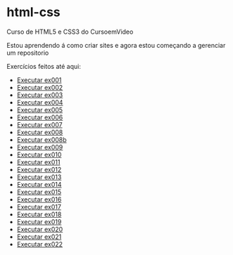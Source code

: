 # html-css
 Curso de HTML5 e CSS3 do CursoemVideo

 Estou aprendendo á como criar sites e agora estou começando a gerenciar um repositorio

 <p>Exercícios feitos até aqui:</p>
 <ul>
    <li><a href="https://brunovcsantos.github.io/html-css/exercicios/modulo1/ex001/index.html"target="_blank" class="externo">Executar ex001</a></li>
    <li><a href="https://brunovcsantos.github.io/html-css/exercicios/modulo1/ex002/index.html"target="_blank" class="externo">Executar ex002</a></li>
    <li><a href="https://brunovcsantos.github.io/html-css/exercicios/modulo1/ex003/index.html"target="_blank" class="externo">Executar ex003</a></li>
    <li><a href="https://brunovcsantos.github.io/html-css/exercicios/modulo1/ex004/index.html"target="_blank" class="externo">Executar ex004</a></li>
    <li><a href="https://brunovcsantos.github.io/html-css/exercicios/modulo1/ex005/index.html"target="_blank" class="externo">Executar ex005</a></li>
    <li><a href="https://brunovcsantos.github.io/html-css/exercicios/modulo1/ex006/index.html"target="_blank" class="externo">Executar ex006</a></li>
    <li><a href="https://brunovcsantos.github.io/html-css/exercicios/modulo1/ex007/index.html"target="_blank" class="externo">Executar ex007</a></li>
    <li><a href="https://brunovcsantos.github.io/html-css/exercicios/modulo1/ex008/index.html"target="_blank" class="externo">Executar ex008</a></li>
    <li><a href="https://brunovcsantos.github.io/html-css/exercicios/modulo1/ex008b/index.html"target="_blank" class="externo">Executar ex008b</a></li>
    <li><a href="https://brunovcsantos.github.io/html-css/exercicios/modulo1/ex009/index.html"target="_blank" class="externo">Executar ex009</a></li>
    <li><a href="https://brunovcsantos.github.io/html-css/exercicios/modulo1/ex010/index.html"target="_blank" class="externo">Executar ex010</a></li>
    <li><a href="https://brunovcsantos.github.io/html-css/exercicios/modulo1/ex011/index.html"target="_blank" class="externo">Executar ex011</a></li>
    <li><a href="https://brunovcsantos.github.io/html-css/exercicios/modulo1/ex012/index.html"target="_blank" class="externo">Executar ex012</a></li>
    <li><a href="https://brunovcsantos.github.io/html-css/exercicios/modulo1/ex013/index.html"target="_blank" class="externo">Executar ex013</a></li>
    <li><a href="https://brunovcsantos.github.io/html-css/exercicios/modulo1/ex014/index.html"target="_blank" class="externo">Executar ex014</a></li>
    <li><a href="https://brunovcsantos.github.io/html-css/exercicios/modulo1/ex015/index.html"target="_blank" class="externo">Executar ex015</a></li>
    <li><a href="https://brunovcsantos.github.io/html-css/exercicios/modulo2/ex016/index.html"target="_blank" class="externo">Executar ex016</a></li>
    <li><a href="https://brunovcsantos.github.io/html-css/exercicios/modulo2/ex017/index.html"target="_blank" class="externo">Executar ex017</a></li>
    <li><a href="https://brunovcsantos.github.io/html-css/exercicios/modulo2/ex018/index.html"target="_blank" class="externo">Executar ex018</a></li>
    <li><a href="https://brunovcsantos.github.io/html-css/exercicios/modulo2/ex019/index.html"target="_blank" class="externo">Executar ex019</a></li>
    <li><a href="https://brunovcsantos.github.io/html-css/exercicios/modulo2/ex020/index.html"target="_blank" class="externo">Executar ex020</a></li>
    <li><a href="https://brunovcsantos.github.io/html-css/exercicios/modulo2/ex021/index.html"target="_blank" class="externo">Executar ex021</a></li>
    <li><a href="https://brunovcsantos.github.io/html-css/exercicios/modulo2/ex022/index.html"target="_blank" class="externo">Executar ex022</a></li>
 </ul>